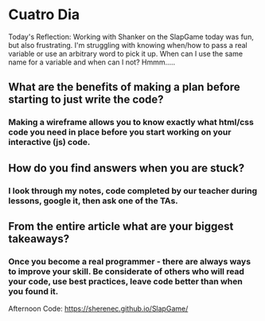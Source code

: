 # Cuatro Dia 

Today's Reflection:  Working with Shanker on the SlapGame today was fun, but also frustrating.  I'm struggling with knowing when/how to pass a real variable or use an arbitrary word to pick it up.  When can I use the same name for a variable and when can I not?  Hmmm.....

## What are the benefits of making a plan before starting to just write the code?

### Making a wireframe allows you to know exactly what html/css code you need in place before you start working on your interactive (js) code.  

## How do you find answers when you are stuck?

### I look through my notes, code completed by our teacher during lessons, google it, then ask one of the TAs.

## From the entire article what are your biggest takeaways?

### Once you become a real programmer - there are always ways to improve your skill.  Be considerate of others who will read your code, use best practices, leave code better than when you found it.  

Afternoon Code: https://sherenec.github.io/SlapGame/